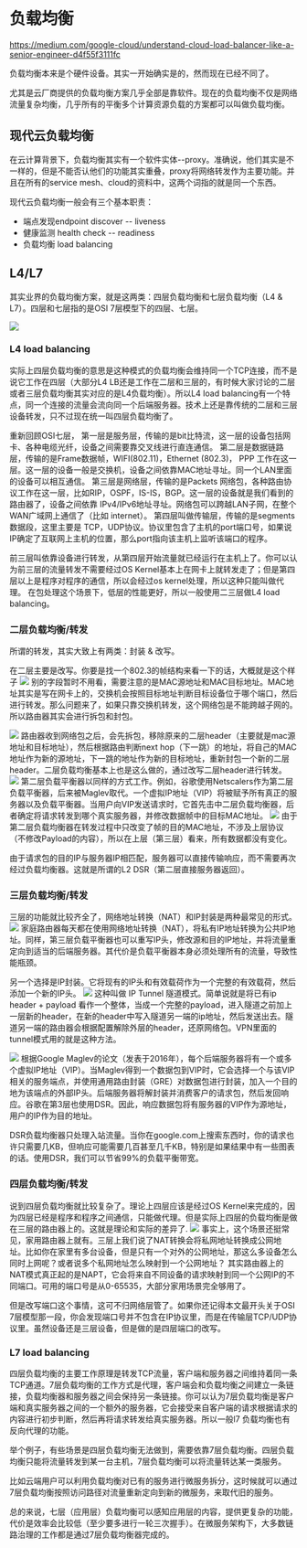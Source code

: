 # 负载均衡

https://medium.com/google-cloud/understand-cloud-load-balancer-like-a-senior-engineer-d4f55f3111fc

负载均衡本来是个硬件设备。其实一开始确实是的，然而现在已经不同了。

尤其是云厂商提供的负载均衡方案几乎全部是靠软件。现在的负载均衡不仅是网络流量复杂均衡，几乎所有的平衡多个计算资源负载的方案都可以叫做负载均衡。


## 现代云负载均衡

在云计算背景下，负载均衡其实有一个软件实体--proxy。准确说，他们其实是不一样的，但是不能否认他们的功能其实重叠，proxy将网络转发作为主要功能。并且在所有的service mesh、cloud的资料中，这两个词指的就是同一个东西。

现代云负载均衡一般会有三个基本职责：
+ 端点发现endpoint discover -- liveness
+ 健康监测 health check  -- readiness
+ 负载均衡 load balancing

## L4/L7

其实业界的负载均衡方案，就是这两类：四层负载均衡和七层负载均衡（L4 & L7）。四层和七层指的是OSI 7层模型下的四层、七层。

![](./assests/osi.png)

### L4 load balancing

实际上四层负载均衡的意思是这种模式的负载均衡会维持同一个TCP连接，而不是说它工作在四层（大部分L4 LB还是工作在二层和三层的，有时候大家讨论的二层或者三层负载均衡其实对应的是L4负载均衡）。所以L4 load balancing有一个特点，同一个连接的流量会流向同一个后端服务器。技术上还是靠传统的二层和三层设备转发，只不过现在统一叫四层负载均衡了。

重新回顾OSI七层，
第一层是服务层，传输的是bit比特流，这一层的设备包括网卡、各种电缆光纤，设备之间需要靠交叉线进行直连通信。
第二层是数据链路层，传输的是Frame数据帧，WIFI(802.11)，Ethernet (802.3)， PPP 工作在这一层。这一层的设备一般是交换机，设备之间依靠MAC地址寻址。同一个LAN里面的设备可以相互通信。
第三层是网络层，传输的是Packets 网络包，各种路由协议工作在这一层，比如RIP，OSPF，IS-IS，BGP。这一层的设备就是我们看到的路由器了，设备之间依靠 IPv4/IPv6地址寻址。网络包可以跨越LAN子网，在整个WAN广域网上通信了（比如 internet）。
第四层叫做传输层，传输的是segments 数据段，这里主要是 TCP，UDP协议。协议里包含了主机的port端口号，如果说IP确定了互联网上主机的位置，那么port指向该主机上监听该端口的程序。

前三层叫依靠设备进行转发，从第四层开始流量就已经运行在主机上了。你可以认为前三层的流量转发不需要经过OS Kernel基本上在网卡上就转发走了；但是第四层以上是程序对程序的通信，所以会经过os kernel处理，所以这种只能叫做代理。
在包处理这个场景下，低层的性能更好，所以一般使用二三层做L4 load balancing。

### 二层负载均衡/转发
所谓的转发，其实大致上有两类：封装 & 改写。

在二层主要是改写。你要是找一个802.3的帧结构来看一下的话，大概就是这个样子
![](./assests/802.png)
别的字段暂时不用看，需要注意的是MAC源地址和MAC目标地址。MAC地址其实是写在网卡上的，交换机会按照目标地址判断目标设备位于哪个端口，然后进行转发。那么问题来了，如果只靠交换机转发，这个网络包是不能跨越子网的。所以路由器其实会进行拆包和封包。

![](./assests/l2.png)
路由器收到网络包之后，会先拆包，移除原来的二层header（主要就是mac源地址和目标地址），然后根据路由判断next hop（下一跳）的地址，将自己的MAC地址作为新的源地址，下一跳的地址作为新的目标地址，重新封包一个新的二层header。二层负载均衡基本上也是这么做的，通过改写二层header进行转发。
![](./assests/package.png)
第二层负载平衡器以同样的方式工作。例如，谷歌使用Netscalers作为第二层负载平衡器，后来被Maglev取代。一个虚拟IP地址（VIP）将被赋予所有真正的服务器以及负载平衡器。当用户向VIP发送请求时，它首先击中二层负载均衡器，后者确定将请求转发到哪个真实服务器，并修改数据帧中的目标MAC地址。
![](./assests/l2dsr.png)
由于第二层负载均衡器在转发过程中只改变了帧的目的MAC地址，不涉及上层协议（不修改Payload的内容），所以在上层（第三层）看来，所有数据都没有变化。

由于请求包的目的IP与服务器IP相匹配，服务器可以直接传输响应，而不需要再次经过负载均衡器。这就是所谓的L2 DSR（第二层直接服务器返回）。

### 三层负载均衡/转发

三层的功能就比较齐全了，网络地址转换（NAT）和IP封装是两种最常见的形式。
![](assests/nat.png)
家庭路由器每天都在使用网络地址转换（NAT），将私有IP地址转换为公共IP地址。同样，第三层负载平衡器也可以重写IP头，修改源和目的IP地址，并将流量重定向到适当的后端服务器。其代价是负载平衡器本身必须处理所有的流量，导致性能瓶颈。


另一个选择是IP封装。它将现有的IP头和有效载荷作为一个完整的有效载荷，然后添加一个新的IP头。
![](./assests/vpn.png)
这种叫做 IP Tunnel 隧道模式。简单说就是将已有ip header + payload 看作一个整体，当成一个完整的payload，进入隧道之前加上一层新的header，在新的header中写入隧道另一端的ip地址，然后发送出去。隧道另一端的路由器会根据配置解除外层的header，还原网络包。VPN里面的tunnel模式用的就是这种方法。

![](./assests/l3dsr.png)
根据Google Maglev的论文（发表于2016年），每个后端服务器将有一个或多个虚拟IP地址（VIP）。当Maglev得到一个数据包到VIP时，它会选择一个与该VIP相关的服务端点，并使用通用路由封装（GRE）对数据包进行封装，加入一个目的地为该端点的外部IP头。后端服务器将解封装并消费客户的请求包，然后发回响应。谷歌在第3层也使用DSR。因此，响应数据包将有服务器的VIP作为源地址，用户的IP作为目的地址。

DSR负载均衡器只处理入站流量。当你在google.com上搜索东西时，你的请求也许只需要几KB，但响应可能需要几百甚至几千KB，特别是如果结果中有一些图表的话。使用DSR，我们可以节省99%的负载平衡带宽。

### 四层负载均衡/转发

说到四层负载均衡就比较复杂了。理论上四层应该是经过OS Kernel来完成的，因为四层已经是程序和程序之间通信，只能做代理。但是实际上四层的负载均衡是做在三层的路由器上的。这就是理论和实际的差异了.
![](./assests/napt.jpg)
事实上，这个场景还挺常见，家用路由器上就有。三层上我们说了NAT转换会将私网地址转换成公网地址。比如你在家里有多台设备，但是只有一个对外的公网地址，那这么多设备怎么同时上网呢？或者说多个私网地址怎么映射到一个公网地址？
其实路由器上的NAT模式真正起的是NAPT，它会将来自不同设备的请求映射到同一个公网IP的不同端口。可用的端口号是从0-65535，大部分家用场景完全够用了。

但是改写端口这个事情，这可不归网络层管了。如果你还记得本文最开头关于OSI 7层模型那一段，你会发现端口号并不包含在IP协议里，而是在传输层TCP/UDP协议里。虽然设备还是三层设备，但是做的是四层端口的改写。

### L7 load balancing

四层负载均衡的主要工作原理是转发TCP流量，客户端和服务器之间维持着同一条TCP通道。7层负载均衡的工作方式是代理，客户端会和负载均衡之间建立一条链接，负载均衡器和服务器之间会保持另一条链接。你可以认为7层负载均衡是客户端和真实服务器之间的一个额外的服务器，它会接受来自客户端的请求根据请求的内容进行初步判断，然后再将请求转发给真实服务器。所以一般l7 负载均衡也有反向代理的功能。

举个例子，有些场景是四层负载均衡无法做到，需要依靠7层负载均衡。四层负载均衡只能将流量转发到某一台主机，7层负载均衡可以将流量转达某一类服务。

比如云端用户可以利用负载均衡对已有的服务进行微服务拆分，这时候就可以通过7层负载均衡按照访问路径对流量重新定向到新的微服务，来取代旧的服务。

总的来说，七层（应用层）负载均衡可以感知应用层的内容，提供更复杂的功能，代价是效率会比较低（至少要多进行一轮三次握手）。在微服务架构下，大多数链路治理的工作都是通过7层负载均衡器完成的。